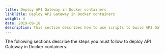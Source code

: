 ```yaml
---
title: Deploy API Gateway in Docker containers
linkTitle: Deploy API Gateway in Docker containers
weight: 4
date: 2019-09-18
description: This section describes how to use scripts to build API Gateway and Admin Node Manager Docker images, and how to deploy those images in Docker containers. It also describes how to build and deploy API Gateway Analytics in a Docker container. For more information on Docker, see the [Docker user documentation](https://docs.docker.com/).
---
```


The following sections describe the steps you must follow to deploy API Gateway in Docker containers.
